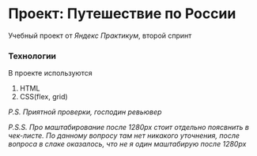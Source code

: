 # Проект: Путешествие по России

Учебный проект от *Яндекс Практикум*, второй спринт

### Технологии

В проекте используются
1. HTML
2. CSS(flex, grid)

*P.S. Приятной проверки, господин ревьювер*

*P.S.S. Про маштабирование после 1280px стоит отдельно поясвнить в чек-листе. По данному вопросу там нет никакого уточнения, после вопроса в слаке оказалось, что не я один маштабирую после 1280px*